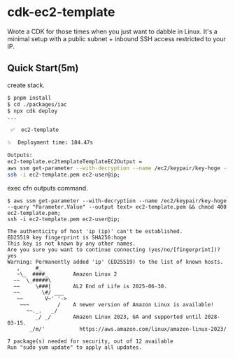 # cdk-ec2-template

Wrote a CDK for those times when you just want to dabble in Linux. It's a minimal setup with a public subnet + inbound SSH access restricted to your IP.


## Quick Start(5m)

create stack.
```bash
$ pnpm install
$ cd ./packages/iac
$ npx cdk deploy
...

 ✅  ec2-template

✨  Deployment time: 184.47s

Outputs:
ec2-template.ec2templateTemplateEC2Output =
aws ssm get-parameter --with-decryption --name /ec2/keypair/key-hoge --query "Parameter.Value" --output text> ec2-template.pem && chmod 400 ec2-template.pem;
ssh -i ec2-template.pem ec2-user@ip;
```

exec cfn outputs command.

```
$ aws ssm get-parameter --with-decryption --name /ec2/keypair/key-hoge --query "Parameter.Value" --output text> ec2-template.pem && chmod 400 ec2-template.pem;
ssh -i ec2-template.pem ec2-user@ip;

The authenticity of host 'ip (ip)' can't be established.
ED25519 key fingerprint is SHA256:hoge
This key is not known by any other names.
Are you sure you want to continue connecting (yes/no/[fingerprint])? yes
Warning: Permanently added 'ip' (ED25519) to the list of known hosts.
   ,     #_
   ~\_  ####_        Amazon Linux 2
  ~~  \_#####\
  ~~     \###|       AL2 End of Life is 2025-06-30.
  ~~       \#/ ___
   ~~       V~' '->
    ~~~         /    A newer version of Amazon Linux is available!
      ~~._.   _/
         _/ _/       Amazon Linux 2023, GA and supported until 2028-03-15.
       _/m/'           https://aws.amazon.com/linux/amazon-linux-2023/

7 package(s) needed for security, out of 12 available
Run "sudo yum update" to apply all updates.
```
